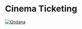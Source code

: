 # Cinema Ticketing

[![Qodana](https://github.com/thiagoclassen/CinemaTicketing/actions/workflows/qodana_code_quality.yml/badge.svg)](https://github.com/thiagoclassen/CinemaTicketing/actions/workflows/qodana_code_quality.yml)




